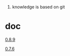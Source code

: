 1. knowledge is based on git

# doc

[0.8.9]()

[0.7.6](https://buildmedia.readthedocs.org/media/pdf/knowledge-repo/mw_improve_documentation/knowledge-repo.pdf)
